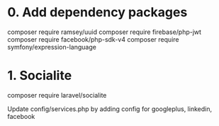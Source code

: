 
# 0. Add dependency packages
composer require ramsey/uuid
composer require firebase/php-jwt
composer require facebook/php-sdk-v4
composer require symfony/expression-language


# 1. Socialite
composer require laravel/socialite

Update config/services.php by adding config for googleplus, linkedin, facebook
